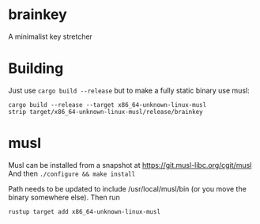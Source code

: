 # brainkey
A minimalist key stretcher

# Building

Just use `cargo build --release` but to make a fully static
binary use musl:

```
cargo build --release --target x86_64-unknown-linux-musl
strip target/x86_64-unknown-linux-musl/release/brainkey
```

# musl

Musl can be installed from a snapshot at
https://git.musl-libc.org/cgit/musl
And then
`./configure && make install`

Path needs to be updated to include /usr/local/musl/bin (or you move the binary somewhere else).
Then run

`rustup target add x86_64-unknown-linux-musl`
